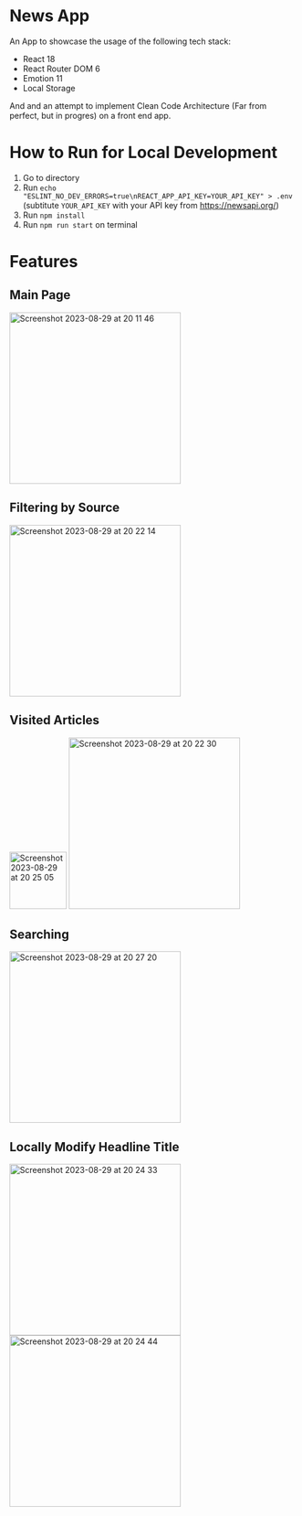 # News App

An App to showcase the usage of the following tech stack:
- React 18
- React Router DOM 6
- Emotion 11
- Local Storage

And and an attempt to implement Clean Code Architecture (Far from perfect, but in progres) on a front end app.

# How to Run for Local Development
1. Go to directory
2. Run `echo "ESLINT_NO_DEV_ERRORS=true\nREACT_APP_API_KEY=YOUR_API_KEY" > .env` (subtitute `YOUR_API_KEY` with your API key from https://newsapi.org/)
3. Run `npm install`
4. Run `npm run start` on terminal


# Features

## Main Page
<img width="300" alt="Screenshot 2023-08-29 at 20 11 46" src="https://github.com/fdhani/news-app/assets/39753107/13b87817-3273-4f8f-ad62-87d56b4f8b34">

## Filtering by Source
<img width="300" alt="Screenshot 2023-08-29 at 20 22 14" src="https://github.com/fdhani/news-app/assets/39753107/41463cf3-a1c2-4f1c-ac1a-fb3c1ccd871e">

## Visited Articles
<img width="100" alt="Screenshot 2023-08-29 at 20 25 05" src="https://github.com/fdhani/news-app/assets/39753107/708dd1a5-d052-40be-851e-bfa5400289c8">
<img width="300" alt="Screenshot 2023-08-29 at 20 22 30" src="https://github.com/fdhani/news-app/assets/39753107/9b1d4e77-8f05-46dc-9331-e1294fe672e9">

## Searching
<img width="300" alt="Screenshot 2023-08-29 at 20 27 20" src="https://github.com/fdhani/news-app/assets/39753107/eb537f5f-4aed-44c8-9df2-a6eca25147ef">


## Locally Modify Headline Title
<img width="300" alt="Screenshot 2023-08-29 at 20 24 33" src="https://github.com/fdhani/news-app/assets/39753107/895ba494-8498-47c9-b267-9f674d301599">
<img width="300" alt="Screenshot 2023-08-29 at 20 24 44" src="https://github.com/fdhani/news-app/assets/39753107/38fd9315-fbe0-4c7d-94c2-a33f10f10c7f">


